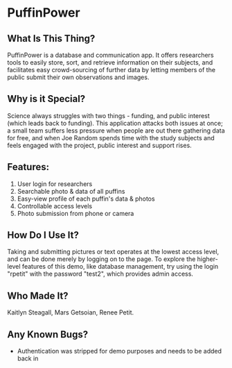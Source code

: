 # PuffinPower

## What Is This Thing?
PuffinPower is a database and communication app. It offers researchers tools to easily store, sort, and retrieve information on their subjects, and facilitates easy crowd-sourcing of further data by letting members of the public submit their own observations and images.

## Why is it Special?
Science always struggles with two things - funding, and public interest (which leads back to funding). This application attacks both issues at once; a small team suffers less pressure when people are out there gathering data for free, and when Joe Random spends time with the study subjects and feels engaged with the project, public interest and support rises.

## Features:
  1. User login for researchers
  2. Searchable photo & data of all puffins
  3. Easy-view profile of each puffin's data & photos
  4. Controllable access levels
  5. Photo submission from phone or camera

## How Do I Use It?
Taking and submitting pictures or text operates at the lowest access level, and can be done merely by logging on to the page. To explore the higher-level features of this demo, like database management, try using the login "rpetit" with the password "test2", which provides admin access.

## Who Made It?
Kaitlyn Steagall, Mars Getsoian, Renee Petit.

## Any Known Bugs?
- Authentication was stripped for demo purposes and needs to be added back in